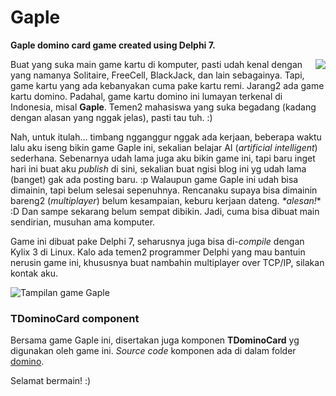 # Gaple

**Gaple domino card game created using Delphi 7.**

<img align="right" src="https://github.com/git-bee/gaple/blob/master/gaple.gif"> Buat yang suka main game kartu di komputer, pasti udah kenal dengan yang namanya Solitaire, FreeCell, BlackJack, dan lain sebagainya. Tapi, game kartu yang ada kebanyakan cuma pake kartu remi. Jarang2 ada game kartu domino. Padahal, game kartu domino ini lumayan terkenal di Indonesia, misal **Gaple**. Temen2 mahasiswa yang suka begadang (kadang dengan alasan yang nggak jelas), pasti tau tuh. :)

Nah, untuk itulah… timbang ngganggur nggak ada kerjaan, beberapa waktu lalu aku iseng bikin game Gaple ini, sekalian belajar AI (*artificial intelligent*) sederhana. Sebenarnya udah lama juga aku bikin game ini, tapi baru inget hari ini buat aku *publish* di sini, sekalian buat ngisi blog ini yg udah lama (banget) gak ada posting baru. :p Walaupun game Gaple ini udah bisa dimainin, tapi belum selesai sepenuhnya. Rencanaku supaya bisa dimainin bareng2 (*multiplayer*) belum kesampaian, keburu kerjaan dateng. *\*alesan!*\* :D Dan sampe sekarang belum sempat dibikin. Jadi, cuma bisa dibuat main sendirian, musuhan ama komputer.

Game ini dibuat pake Delphi 7, seharusnya juga bisa di-*compile* dengan Kylix 3 di Linux. Kalo ada temen2 programmer Delphi yang mau bantuin nerusin game ini, khususnya buat nambahin multiplayer over TCP/IP, silakan kontak aku.

![](https://github.com/git-bee/gaple/blob/master/gaple_table.gif "Tampilan game Gaple")

### TDominoCard component

Bersama game Gaple ini, disertakan juga komponen **TDominoCard** yg digunakan oleh game ini. *Source code* komponen ada di dalam folder [domino](https://github.com/git-bee/gaple/tree/master/domino).

Selamat bermain! :)
